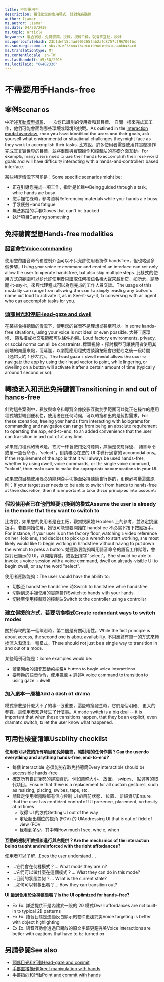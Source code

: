 ```yaml
---
title: 不需要用手
description: 最佳化您的應用程式，針對免持聽筒
author: liamar
ms.author: liamar
ms.date: 04/20/2019
ms.topic: article
keywords: 混合實境，免持聽筒，視線，視線目標，就會有互動，設計
ms.openlocfilehash: 23b1def15c4ad900265fab2a2c8757cf96706fbc
ms.sourcegitcommit: 5b4292ef786447549c0199003e041ca48bb454cd
ms.translationtype: MT
ms.contentlocale: zh-TW
ms.lasthandoff: 05/30/2019
ms.locfileid: "66402336"
---
```

# <a name="hands-free"></a><span data-ttu-id="2b4ed-104">不需要用手</span><span class="sxs-lookup"><span data-stu-id="2b4ed-104">Hands-free</span></span>



## <a name="scenarios"></a><span data-ttu-id="2b4ed-105">案例</span><span class="sxs-lookup"><span data-stu-id="2b4ed-105">Scenarios</span></span>

<span data-ttu-id="2b4ed-106">中所述[互動模型概觀](interaction-fundamentals.md)、 一次您已識別的使用者和其目標、 自問一樣來完成其工作，他們可能會面臨哪些環境或環境的挑戰。</span><span class="sxs-lookup"><span data-stu-id="2b4ed-106">As outlined in the [interaction model overview](interaction-fundamentals.md), once you have identified the users and their goals, ask yourself what environmental or situational challenges they might face as they work to accomplish their tasks.</span></span> <span data-ttu-id="2b4ed-107">比方說，許多使用者需要使用其實際操作完成其真實世界的目標，並將很難與實際操作和控制站的基礎介面互動。</span><span class="sxs-lookup"><span data-stu-id="2b4ed-107">For example, many users need to use their hands to accomplish their real-world goals and will have difficulty interacting with a hands-and-controllers based interface.</span></span> 

<span data-ttu-id="2b4ed-108">某些特定情況下可能是：</span><span class="sxs-lookup"><span data-stu-id="2b4ed-108">Some specific scenarios might be:</span></span> 
* <span data-ttu-id="2b4ed-109">正在引導您完成一項工作，指針是忙碌中</span><span class="sxs-lookup"><span data-stu-id="2b4ed-109">Being guided through a task, while hands are busy</span></span>
* <span data-ttu-id="2b4ed-110">您手裡忙碌時，參考資料</span><span class="sxs-lookup"><span data-stu-id="2b4ed-110">Referencing materials while your hands are busy</span></span>
* <span data-ttu-id="2b4ed-111">手狀疲勞</span><span class="sxs-lookup"><span data-stu-id="2b4ed-111">Hand fatigue</span></span>
* <span data-ttu-id="2b4ed-112">無法追蹤的手套</span><span class="sxs-lookup"><span data-stu-id="2b4ed-112">Gloves that can't be tracked</span></span>
* <span data-ttu-id="2b4ed-113">執行項目</span><span class="sxs-lookup"><span data-stu-id="2b4ed-113">Carrying something</span></span>


## <a name="hands-free-modalities"></a><span data-ttu-id="2b4ed-114">免持聽筒型態</span><span class="sxs-lookup"><span data-stu-id="2b4ed-114">Hands-free modalities</span></span>

### <a name="voice-commandingvoice-designmd"></a>[<span data-ttu-id="2b4ed-115">語音命令</span><span class="sxs-lookup"><span data-stu-id="2b4ed-115">Voice commanding</span></span>](voice-design.md)

<span data-ttu-id="2b4ed-116">使用您的語音命令和控制介面可以不只允許使用者操作 handsfree，但也略過多個步驟。</span><span class="sxs-lookup"><span data-stu-id="2b4ed-116">Using your voice to command and control an interface can not only allow the user to operate handsfree, but also skip multiple steps.</span></span> <span data-ttu-id="2b4ed-117">此樣式的使用方式的範圍可以從允許使用者只讀取任何按鈕名稱大聲來啟動它，如所示，請參閱-it-say-it，來與代理程式可以為您完成的工作人員交談。</span><span class="sxs-lookup"><span data-stu-id="2b4ed-117">The usage of this modality can range from allowing the user to simply reading any button's name out loud to activate it, as in See-it-say-it, to conversing with an agent who can accomplish tasks for you.</span></span>



### <a name="head-gaze-and-dwellgaze-and-dwellmd"></a>[<span data-ttu-id="2b4ed-118">頭部目光和停駐</span><span class="sxs-lookup"><span data-stu-id="2b4ed-118">Head-gaze and dwell</span></span>](gaze-and-dwell.md)

<span data-ttu-id="2b4ed-119">在某些免持聽筒的情況下，使用您的聲音不是理想或甚至可以。</span><span class="sxs-lookup"><span data-stu-id="2b4ed-119">In some hands-free situations, using your voice is not ideal or even possible.</span></span> <span data-ttu-id="2b4ed-120">大聲工廠環境、 隱私權或社交規範都可以條件約束。</span><span class="sxs-lookup"><span data-stu-id="2b4ed-120">Loud factory environments, privacy, or social norms can all be constraints.</span></span> <span data-ttu-id="2b4ed-121">標頭視線 + 探討模型可讓使用者使用其前端的向量來點，而延遲，以瀏覽應用程式或談論按鈕會啟動它之後一段時間 （通常大約 1 秒左右）。</span><span class="sxs-lookup"><span data-stu-id="2b4ed-121">The head gaze + dwell model allows the user to navigate the app by using their head vector to point, while lingering, or dwelling on a button will activate it after a certain amount of time (typically around 1 second or so).</span></span> 


## <a name="transitioning-in-and-out-of-hands-free"></a><span data-ttu-id="2b4ed-122">轉換流入和流出免持聽筒</span><span class="sxs-lookup"><span data-stu-id="2b4ed-122">Transitioning in and out of hands-free</span></span>

<span data-ttu-id="2b4ed-123">針對這些案例中，釋放與命令和導覽全像投影互動雙手範圍可以從正在操作的應用程式端對端到便利性，使用者在任何時候，可以轉換和出的是絕對需求。</span><span class="sxs-lookup"><span data-stu-id="2b4ed-123">For these scenarios, freeing your hands from interacting with holograms for commanding and navigation can range from being an absolute requirement to operating the app, end-to-end, to an added convenience that the user can transition in and out of at any time.</span></span> 

<span data-ttu-id="2b4ed-124">如果應用程式的需求是，它將一律會使用免持聽筒，無論是使用詳述、 語音命令或單一語音命令，"select"，則請務必在您的 UI 中進行適當的 accomodations。</span><span class="sxs-lookup"><span data-stu-id="2b4ed-124">If the requirement of the app is that it will always be used hands-free, whether by using dwell, voice commands, or the single voice command, "select", then make sure to make the appropriate accomodations in your UI.</span></span> 

<span data-ttu-id="2b4ed-125">如果您的目標使用者必須能夠從手切換至免持聽筒自行斟酌，則務必考量這些原則：</span><span class="sxs-lookup"><span data-stu-id="2b4ed-125">If your target user needs to be able to switch from hands to hands-free at their discretion, then it is important to take these principles into account:</span></span>

### <a name="assume-the-user-is-already-in-the-mode-that-they-want-to-switch-to"></a><span data-ttu-id="2b4ed-126">假設使用者已在他們想要切換到的模式</span><span class="sxs-lookup"><span data-stu-id="2b4ed-126">Assume the user is already in the mode that they want to switch to</span></span>
<span data-ttu-id="2b4ed-127">比方說，如果您的使用者是在工廠，觀賞視訊她 Hololens 上的參考，並決定挑選扳手，若要開始使用，她很可能想要開始在 handsfree 不必寫下按下按鈕扳手。</span><span class="sxs-lookup"><span data-stu-id="2b4ed-127">For instance, if your user is on the factory floor, watching a video reference on her Hololens, and decides to pick up a wrench to start working, she most likely would like to begin working in handsfree without having to put down the wrench to press a button.</span></span> <span data-ttu-id="2b4ed-128">她應該要能夠叫用語音命令的語音工作階段，會探討已顯示的 UI，以開始詳述，或說出單字"select"。</span><span class="sxs-lookup"><span data-stu-id="2b4ed-128">She should be able to invoke a voice session with a voice command, dwell on already-visible UI to begin dwell, or say the word "select".</span></span>

<span data-ttu-id="2b4ed-129">使用者應該能夠：</span><span class="sxs-lookup"><span data-stu-id="2b4ed-129">The user should have the ability to:</span></span> 
* <span data-ttu-id="2b4ed-130">切換至 handsfree handsfree 時</span><span class="sxs-lookup"><span data-stu-id="2b4ed-130">Switch to handsfree while handsfree</span></span>
* <span data-ttu-id="2b4ed-131">切換到您手裡使用的實際操作</span><span class="sxs-lookup"><span data-stu-id="2b4ed-131">Switch to hands with your hands</span></span>
* <span data-ttu-id="2b4ed-132">切換至使用控制器的控制站</span><span class="sxs-lookup"><span data-stu-id="2b4ed-132">Switch to the controller using a controller</span></span> 

### <a name="create-redundant-ways-to-switch-modes"></a><span data-ttu-id="2b4ed-133">建立備援的方式，若要切換模式</span><span class="sxs-lookup"><span data-stu-id="2b4ed-133">Create redundant ways to switch modes</span></span>
<span data-ttu-id="2b4ed-134">關於存取的第一個準則時，第二個是有關可用性。</span><span class="sxs-lookup"><span data-stu-id="2b4ed-134">While the first principle is about access, the second one is about availability.</span></span> <span data-ttu-id="2b4ed-135">不只應該有單一的方式來轉換流入和流出一種模式。</span><span class="sxs-lookup"><span data-stu-id="2b4ed-135">There should not just be a single way to transition in and out of a mode.</span></span> 

<span data-ttu-id="2b4ed-136">某些範例可能是：</span><span class="sxs-lookup"><span data-stu-id="2b4ed-136">Some examples would be:</span></span> 
* <span data-ttu-id="2b4ed-137">若要開始的語音互動的按鈕</span><span class="sxs-lookup"><span data-stu-id="2b4ed-137">A button to begin voice interactions</span></span>
* <span data-ttu-id="2b4ed-138">要轉換的語音命令，使用視線 + 詳述</span><span class="sxs-lookup"><span data-stu-id="2b4ed-138">A voice command to transition to using gaze + dwell</span></span>

### <a name="add-a-dash-of-drama"></a><span data-ttu-id="2b4ed-139">加入劇本一層樓</span><span class="sxs-lookup"><span data-stu-id="2b4ed-139">Add a dash of drama</span></span>
<span data-ttu-id="2b4ed-140">模式參數是什麼大不了的事--很重要，這些轉換發生時，它們是個明確、 更大的參數，讓使用者知道發生了什麼事。</span><span class="sxs-lookup"><span data-stu-id="2b4ed-140">A mode switch is a big deal -- it is important that when these transitions happen, that they be an explicit, even dramatic switch, to let the user know what happened.</span></span> 


## <a name="usability-checklist"></a><span data-ttu-id="2b4ed-141">可用性檢查清單</span><span class="sxs-lookup"><span data-stu-id="2b4ed-141">Usability checklist</span></span>

<span data-ttu-id="2b4ed-142">**使用者可以做的所有項目和免持聽筒，端對端的任何作業？**</span><span class="sxs-lookup"><span data-stu-id="2b4ed-142">**Can the user do everything and anything hands-free, end-to-end?**</span></span>
* <span data-ttu-id="2b4ed-143">每個 interactible 必須能夠存取免持聽筒</span><span class="sxs-lookup"><span data-stu-id="2b4ed-143">Every interactible should be accessible hands-free</span></span>
* <span data-ttu-id="2b4ed-144">確定所有自訂筆勢的詳細資訊，例如調整大小、 放置、 swipes、 點選等的取代項目。</span><span class="sxs-lookup"><span data-stu-id="2b4ed-144">Ensure that there is a replacement for all custom gestures, such as resizing, placing, swipes, taps, etc.</span></span>
* <span data-ttu-id="2b4ed-145">請確定使用者隨時都有信心控制 UI 的目前狀態、 位置、 詳細資訊</span><span class="sxs-lookup"><span data-stu-id="2b4ed-145">Ensure that the user has confident control of UI presence, placement, verbosity at all times</span></span>
    * <span data-ttu-id="2b4ed-146">取得 UI 的方式</span><span class="sxs-lookup"><span data-stu-id="2b4ed-146">Getting UI out of the way</span></span>
    * <span data-ttu-id="2b4ed-147">定址超出欄位的視角 (FOV) 的 UI</span><span class="sxs-lookup"><span data-stu-id="2b4ed-147">Addressing UI that is out of field of view (FOV)</span></span>
    * <span data-ttu-id="2b4ed-148">我看到多少，其中時</span><span class="sxs-lookup"><span data-stu-id="2b4ed-148">How much I see, where, when</span></span>

<span data-ttu-id="2b4ed-149">**互動的機制所教授和進行與右提供？**</span><span class="sxs-lookup"><span data-stu-id="2b4ed-149">**Are the mechanics of the interaction being taught and reinforced with the right affordances?**</span></span>

<span data-ttu-id="2b4ed-150">使用者可以了解...</span><span class="sxs-lookup"><span data-stu-id="2b4ed-150">Does the user understand ...</span></span>
* <span data-ttu-id="2b4ed-151">...它們會在何種模式？</span><span class="sxs-lookup"><span data-stu-id="2b4ed-151">... What mode they are in?</span></span>
* <span data-ttu-id="2b4ed-152">...它們可以做什麼在這個模式？</span><span class="sxs-lookup"><span data-stu-id="2b4ed-152">... What they can do in this mode?</span></span>
* <span data-ttu-id="2b4ed-153">...目前的狀態為何？</span><span class="sxs-lookup"><span data-stu-id="2b4ed-153">... What is the current state?</span></span>
* <span data-ttu-id="2b4ed-154">...如何可以轉換出嗎？</span><span class="sxs-lookup"><span data-stu-id="2b4ed-154">... How they can transition out?</span></span>
    
<span data-ttu-id="2b4ed-155">**UI 最適合用於免持聽筒嗎？**</span><span class="sxs-lookup"><span data-stu-id="2b4ed-155">**Is the UI optimized for hands-free?**</span></span>   

* <span data-ttu-id="2b4ed-156">Ex.</span><span class="sxs-lookup"><span data-stu-id="2b4ed-156">Ex.</span></span> <span data-ttu-id="2b4ed-157">詳述提供不是內建於一般的 2D 模式</span><span class="sxs-lookup"><span data-stu-id="2b4ed-157">Dwell affordances are not built-in to typical 2D patterns</span></span>
* <span data-ttu-id="2b4ed-158">Ex.</span><span class="sxs-lookup"><span data-stu-id="2b4ed-158">Ex.</span></span> <span data-ttu-id="2b4ed-159">語音目標是透過反白顯示的物件更趨完美</span><span class="sxs-lookup"><span data-stu-id="2b4ed-159">Voice targeting is better with object highlighting</span></span>
* <span data-ttu-id="2b4ed-160">Ex.</span><span class="sxs-lookup"><span data-stu-id="2b4ed-160">Ex.</span></span> <span data-ttu-id="2b4ed-161">語音互動會透過已開啟的原文字幕更趨完美</span><span class="sxs-lookup"><span data-stu-id="2b4ed-161">Voice interactions are better with captions that have to be turned on</span></span>


## <a name="see-also"></a><span data-ttu-id="2b4ed-162">另請參閱</span><span class="sxs-lookup"><span data-stu-id="2b4ed-162">See also</span></span>
* [<span data-ttu-id="2b4ed-163">頭部目光和行動</span><span class="sxs-lookup"><span data-stu-id="2b4ed-163">Head-gaze and commit</span></span>](gaze-and-commit.md)
* [<span data-ttu-id="2b4ed-164">手部直接操作</span><span class="sxs-lookup"><span data-stu-id="2b4ed-164">Direct manipulation with hands</span></span>](direct-manipulation.md)
* [<span data-ttu-id="2b4ed-165">手部指向和行動</span><span class="sxs-lookup"><span data-stu-id="2b4ed-165">Point and commit with hands</span></span>](point-and-commit.md)
